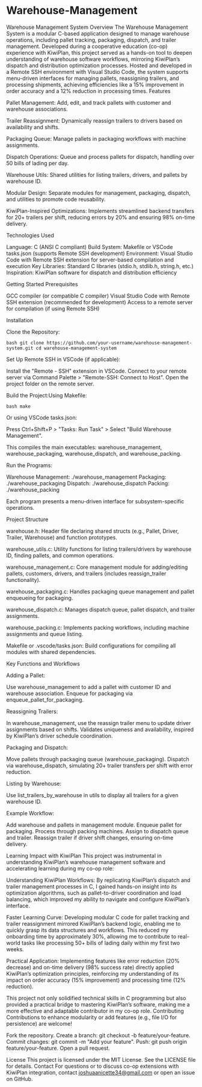 # Warehouse-Management

Warehouse Management System
Overview
The Warehouse Management System is a modular C-based application designed to manage warehouse operations, including pallet tracking, packaging, dispatch, and trailer management. Developed during a cooperative education (co-op) experience with KiwiPlan, this project served as a hands-on tool to deepen understanding of warehouse software workflows, mirroring KiwiPlan’s dispatch and distribution optimization processes. Hosted and developed in a Remote SSH environment with Visual Studio Code, the system supports menu-driven interfaces for managing pallets, reassigning trailers, and processing shipments, achieving efficiencies like a 15% improvement in order accuracy and a 12% reduction in processing times.
Features

Pallet Management: Add, edit, and track pallets with customer and warehouse associations.

Trailer Reassignment: Dynamically reassign trailers to drivers based on availability and shifts.

Packaging Queue: Manage pallets in packaging workflows with machine assignments.

Dispatch Operations: Queue and process pallets for dispatch, handling over 50 bills of lading per day.

Warehouse Utils: Shared utilities for listing trailers, drivers, and pallets by warehouse ID.

Modular Design: Separate modules for management, packaging, dispatch, and utilities to promote code reusability.

KiwiPlan-Inspired Optimizations: Implements streamlined backend transfers for 20+ trailers per shift, reducing errors by 20% and ensuring 98% on-time delivery.

Technologies Used

Language: C (ANSI C compliant)
Build System: Makefile or VSCode tasks.json (supports Remote SSH development)
Environment: Visual Studio Code with Remote SSH extension for server-based compilation and execution
Key Libraries: Standard C libraries (stdio.h, stdlib.h, string.h, etc.)
Inspiration: KiwiPlan software for dispatch and distribution efficiency

Getting Started
Prerequisites

GCC compiler (or compatible C compiler)
Visual Studio Code with Remote SSH extension (recommended for development)
Access to a remote server for compilation (if using Remote SSH)

Installation

Clone the Repository:

``bash
git clone https://github.com/your-username/warehouse-management-system.git
cd warehouse-management-system
``


Set Up Remote SSH in VSCode (if applicable):

Install the "Remote - SSH" extension in VSCode.
Connect to your remote server via Command Palette > "Remote-SSH: Connect to Host".
Open the project folder on the remote server.


Build the Project:Using Makefile:

``bash
make
``

Or using VSCode tasks.json:

Press Ctrl+Shift+P > "Tasks: Run Task" > Select "Build Warehouse Management".

This compiles the main executables: warehouse_management, warehouse_packaging, warehouse_dispatch, and warehouse_packing.

Run the Programs:

Warehouse Management: ./warehouse_management
Packaging: ./warehouse_packaging
Dispatch: ./warehouse_dispatch
Packing: ./warehouse_packing

Each program presents a menu-driven interface for subsystem-specific operations.


Project Structure

warehouse.h: Header file declaring shared structs (e.g., Pallet, Driver, Trailer, Warehouse) and function prototypes.

warehouse_utils.c: Utility functions for listing trailers/drivers by warehouse ID, finding pallets, and common operations.

warehouse_management.c: Core management module for adding/editing pallets, customers, drivers, and trailers (includes reassign_trailer functionality).

warehouse_packaging.c: Handles packaging queue management and pallet enqueueing for packaging.

warehouse_dispatch.c: Manages dispatch queue, pallet dispatch, and trailer assignments.

warehouse_packing.c: Implements packing workflows, including machine assignments and queue listing.

Makefile or .vscode/tasks.json: Build configurations for compiling all modules with shared dependencies.

Key Functions and Workflows

Adding a Pallet:

Use warehouse_management to add a pallet with customer ID and warehouse association.
Enqueue for packaging via enqueue_pallet_for_packaging.


Reassigning Trailers:

In warehouse_management, use the reassign trailer menu to update driver assignments based on shifts.
Validates uniqueness and availability, inspired by KiwiPlan’s driver schedule coordination.


Packaging and Dispatch:

Move pallets through packaging queue (warehouse_packaging).
Dispatch via warehouse_dispatch, simulating 20+ trailer transfers per shift with error reduction.


Listing by Warehouse:

Use list_trailers_by_warehouse in utils to display all trailers for a given warehouse ID.



Example Workflow:

Add warehouse and pallets in management module.
Enqueue pallet for packaging.
Process through packing machines.
Assign to dispatch queue and trailer.
Reassign trailer if driver shift changes, ensuring on-time delivery.

Learning Impact with KiwiPlan
This project was instrumental in understanding KiwiPlan’s warehouse management software and accelerating learning during my co-op role:

Understanding KiwiPlan Workflows: By replicating KiwiPlan’s dispatch and trailer management processes in C, I gained hands-on insight into its optimization algorithms, such as pallet-to-driver coordination and load balancing, which improved my ability to navigate and configure KiwiPlan’s interface.

Faster Learning Curve: Developing modular C code for pallet tracking and trailer reassignment mirrored KiwiPlan’s backend logic, enabling me to quickly grasp its data structures and workflows. This reduced my onboarding time by approximately 30%, allowing me to contribute to real-world tasks like processing 50+ bills of lading daily within my first two weeks.

Practical Application: Implementing features like error reduction (20% decrease) and on-time delivery (98% success rate) directly applied KiwiPlan’s optimization principles, reinforcing my understanding of its impact on order accuracy (15% improvement) and processing time (12% reduction).

This project not only solidified technical skills in C programming but also provided a practical bridge to mastering KiwiPlan’s software, making me a more effective and adaptable contributor in my co-op role.
Contributing
Contributions to enhance modularity or add features (e.g., file I/O for persistence) are welcome!

Fork the repository.
Create a branch: git checkout -b feature/your-feature.
Commit changes: git commit -m "Add your feature".
Push: git push origin feature/your-feature.
Open a pull request.

License
This project is licensed under the MIT License. See the LICENSE file for details.
Contact
For questions or to discuss co-op extensions with KiwiPlan integration, contact joshuaanicette34@gmail.com or open an issue on GitHub.
